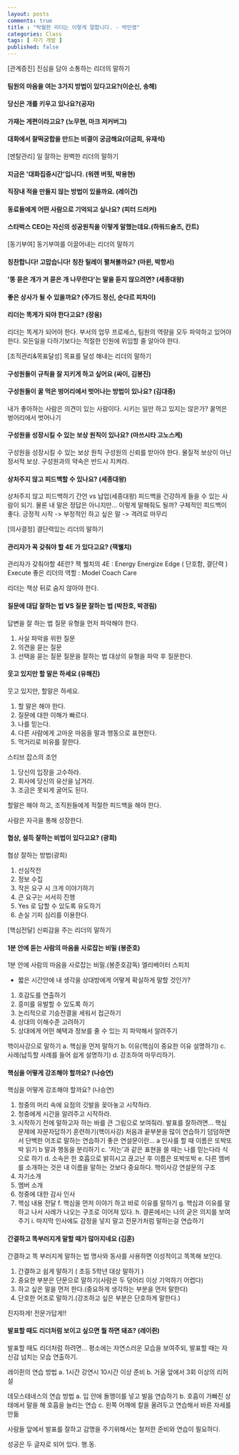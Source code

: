 ```yaml
---
layout: posts
comments: true
title : "탁월한 리더는 이렇게 말합니다. - 박민영"
categories: Class
tags: [ 자기 개발 ]
published: false
---
```



[관계증진] 진심을 담아 소통하는 리더의 말하기
#### 팀원의 마음을 여는 3가지 방법이 있다고요?(이순신, 송해)
#### 당신은 개를 키우고 있나요?(공자)
#### 가재는 게편이라고요? (노무현, 마크 저커버그)
#### 대화에서 찰떡궁합을 만드는 비결이 궁금해요(이금희, 유재석)

[멘탈관리] 일 잘하는 완벽한 리더의 말하기
#### 지금은 '대화집중시간'입니다. (워렌 버핏, 박용현)
#### 직장내 적을 만들지 않는 방법이 있을까요. (레이건)
#### 동료들에게 어떤 사람으로 기억되고 싶나요? (피터 드러커)
#### 스타벅스 CEO는 자신의 성공원칙을 이렇게 말했는데요.(하워드슐츠, 칸트)

[동기부여] 동기부여를 이끌어내는 리더의 말하기
#### 칭찬합니다! 고맙습니다! 칭찬 릴레이 펼쳐볼까요? (마윈, 박항서)
#### '똥 묻은 개가 겨 묻은 개 나무란다'는 말을 듣지 않으려면? (세종대왕)
#### 좋은 상사가 될 수 있을까요? (주가드 정신, 순다르 피차이)
#### 리더는 똑게가 되야 한다고요? (장융)
리더는 똑게가 되어야 한다.
부서의 업무 프로세스, 팀원의 역량을 모두 파악하고 있어야 한다.
모든일을 다하기보다는 적절한 인원에 위임할 줄 알아야 한다.

[조직관리&목표달성] 목표를 달성 해내는 리더의 말하기
#### 구성원들이 규칙을 잘 지키게 하고 싶어요 (싸이, 김봉진)

#### 구성원들이 꿀 먹은 벙어리에서 벗어나는 방법이 있나요? (김대중)
내가 좋아하는 사람은 의견이 있는 사람이다.
시키는 일만 하고 있지는 않은가?
꿀먹은 벙어리에서 벗어나기

#### 구성원을 성장시킬 수 있는 보상 원칙이 있나요? (마쓰시타 고노스케)
구성원을 성장시킬 수 있는 보상 원칙
구성원의 신뢰를 받아야 한다.
물질적 보상이 아닌 정서적 보상.
구성원과의 약속은 반드시 지켜라.

#### 상처주지 않고 피드백할 수 있나요? (세종대왕)
상처주지 않고 피드백하기
간언 vs 납업(세종대왕)
피드백을 건강하게 들을 수 있는 사람이 되기.
물론 내 말은 정답은 아니지만…
이렇게 말해줘도 될까?
구체적인 피드백이 좋다.
긍정적 시작 -> 부정적인 하고 싶은 말 ->  격려로 마무리

[의사결정] 결단력있는 리더의 말하기
#### 관리자가 꼭 갖춰야 할 4E 가 있다고요? (잭웰치)
관리자가 갖춰야할 4E란?
잭 웰치의 4E
 : Energy
   Energize
   Edge ( 단호함, 결단력 )
   Execute
좋은 리더의 역할
 : Model
   Coach
   Care

리더는 책상 뒤로 숨지 않아야 한다.

#### 질문에 대답 잘하는 법 VS 질문 잘하는 법 (박찬호, 박경림)

답변을 잘 하는 법
질문 유형을 먼저 파악해야 한다.
1. 사실 파악을 위한 질문
2. 의견을 묻는 질문
3. 선택을 묻는 질문
질문을 잘하는 법
대상의 유형을 파악 후 질문한다.

#### 웃고 있지만 할 말은 하세요 (유해진)

웃고 있지만, 할말은 하세요.
1. 할 말은 해야 한다.
2. 질문에 대한 이해가 빠르다.
3. 나를 믿는다.
4. 다른 사람에게 고마운 마음을 말과 행동으로 표현한다.
5. 먹거리로 비유를 잘한다.

스티브 잡스의 조언
1. 당신의 입장을 고수하라.
2. 회사에 당신의 유산을 남겨라.
3. 조금은 못되게 굴어도 된다.

할말은 해야 하고, 조직원들에게 적절한 피드백을 해야 한다.

사람은 자극을 통해 성장한다.

#### 협상, 설득 잘하는 비법이 있다고요? (광희)

협상 잘하는 방법(광희)
1. 선심작전
2. 정보 수집
3. 작은 요구 시 크게 이야기하기
4. 큰 요구는 서서히 진행
5. Yes 로 답할 수 있도록 유도하기
6. 손실 기피 심리를 이용한다.

[핵심전달] 신뢰감을 주는 리더의 말하기
#### 1분 안에 듣는 사람의 마음을 사로잡는 비밀 (봉준호)

1분 안에 사람의 마음을 사로잡는 비밀.(봉준호감독)
엘리베이터 스피치
- 짧은 시간안에 내 생각을 상대방에게 어떻게 확실하게 말할 것인가?
1. 호감도를 연출하기
2. 흥미를 유발할 수 있도록 하기
3. 논리적으로 기승전결을 세워서 접근하기
4. 상대의 이해수준 고려하기
5. 상대에게 어떤 혜택과 정보를 줄 수 있는 지 파악해서 알려주기

핵이사강으로 말하기
a. 핵심을 먼저 말하기
b. 이유(핵심이 중요한 이유 설명하기)
c. 사례(납득할 사례를 들어 쉽게 설명하기)
d. 강조하여 마무리하기.

#### 핵심을 어떻게 강조해야 할까요? (나승연)

핵심을 어떻게 강조해야 할까요? (나승연)
1. 청중의 머리 속에 요점의 깃발을 꽂아놓고 시작하라.
2. 청중에게 시간을 알려주고 시작하라.
3. 시작하기 전에 말하고자 하는 바를 큰 그림으로 보여줘라.
발표를 잘하려면...
핵심문제에 자문자답하기 훈련하기(핵이사강)
처음과 끝부분을 많이 연습하기
덤덤하면서 단백한 어조로 말하는 연습하기
좋은 연설문이란...
a 인사를 할 때 이름은 또박또박 읽기
b 말과 행동을 분리하기
c. '저는'과 같은 표현을 쓸 때는 나를 믿는다라 식으로 하기
d. 소속은 한 호흡으로 밝히시고 끊고난 후 이름은 또박또박
e. 다른 멤버를 소개하는 것은 내 이름을 말하는 것보다 중요하다.
핵이사강 연설문의 구조
1. 자기소개
2. 멤버 소개
3. 청중에 대한 감사 인사
4. 핵심 내용 전달
f. 핵심을 먼저 이야기 하고 바로 이유를 말하기
g. 핵심과 이유를 말하고 나서 사례가 나오는 구조로 이어져 있다.
h. 결론에서는 나의 굳은 의지를 보여주기
i. 마지막 인사에도 감정을 넣지 말고 전문가처럼 말하는걸 연습하기

#### 간결하고 똑부러지게 말할 때가 많아지네요 (김훈)

간결하고 똑 부러지게 말하는 법
명사와 동사를 사용하면 이성적이고 똑똑해 보인다.
1. 간결하고 쉽게 말하기 ( 초등 5학년 대상 말하기 )
2. 중요한 부분은 단문으로 말하기(사람은 두 덩어리 이상 기억하기 어렵다)
3. 하고 싶은 말을 먼저 한다.(중요하게 생각하는 부분을 먼저 말한다)
4. 단호한 어조로 말하기.(강조하고 싶은 부분은 단호하게 말한다.)

진지하게! 전문가답게!!

#### 발표할 때도 리더처럼 보이고 싶으면 뭘 하면 돼죠? (레이쥔)

발표할 때도 리더처럼 하려면…
평소에는 자연스러운 모습을 보여주되, 발표할 때는 자신감 넘치는 모습 연출하기.

레이쥔의 연습 방법
a. 1시간 강연시 10시간 이상 준비
b. 거울 앞에서 3회 이상의 리허설

데모스테네스의 연습 방법
a. 입 안에 돌멩이를 넣고 발음 연습하기
b. 호흡이 가빠진 상태에서 말을 해 호흡을 늘리는 연습
c. 왼쪽 어깨에 칼을 올려두고 연습해서 바른 자세를 만듦

사람들 앞에서 발표를 잘하고 감명을 주기위해서는
철저한 준비와 연습이 필요하다.

성공은 두 글자로 되어 있다. 행.동.
